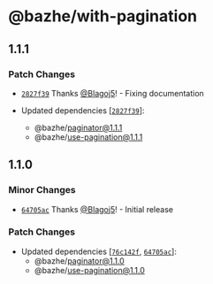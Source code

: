 # @bazhe/with-pagination

## 1.1.1

### Patch Changes

- [`2827f39`](https://github.com/Blagoj5/pagination/commit/2827f3910aec631f344a43a783311b385b26b7dc) Thanks [@Blagoj5](https://github.com/Blagoj5)! - Fixing documentation

- Updated dependencies [[`2827f39`](https://github.com/Blagoj5/pagination/commit/2827f3910aec631f344a43a783311b385b26b7dc)]:
  - @bazhe/paginator@1.1.1
  - @bazhe/use-pagination@1.1.1

## 1.1.0

### Minor Changes

- [`64705ac`](https://github.com/Blagoj5/pagination/commit/64705ac1c9cf1628563a2a16306693984bc95489) Thanks [@Blagoj5](https://github.com/Blagoj5)! - Initial release

### Patch Changes

- Updated dependencies [[`76c142f`](https://github.com/Blagoj5/pagination/commit/76c142f4cd3b0e1a6edafabf860df430a8a6dc3d), [`64705ac`](https://github.com/Blagoj5/pagination/commit/64705ac1c9cf1628563a2a16306693984bc95489)]:
  - @bazhe/paginator@1.1.0
  - @bazhe/use-pagination@1.1.0
